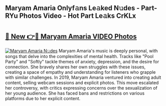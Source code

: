 ## Maryam Amaria Onlyf𝚊ns Le𝚊ked N𝚞des - Part-RYu Photos Video - Hot Part Le𝚊ks CrKLx

# <h2><a href="http://ab20161.deff.icu/?id=Maryam+Amaria">🔗 New 👉🔴 Maryam Amaria VIDEO Photos</a></h2>

[![Maryam Amaria N𝚞des](https://i.imgur.com/rIISA9y.gif)](http://ab20161.deff.icu/?id=Maryam+Amaria)
Maryam Amaria's music is deeply personal, with songs that delve into the complexities of mental health. Tracks like "Pool Party" and "Softly" tackle themes of anxiety, depression, and the desire for connection. She bravely shares her own struggles with these issues, creating a space of empathy and understanding for listeners who grapple with similar challenges. In 2019, Maryam Amaria ventured into creating adult content, selling webcam sessions and explicit photos. This move escalated her controversy, with critics expressing concerns over the sexualization of her young audience. She has faced bans and restrictions on various platforms due to her explicit content.
